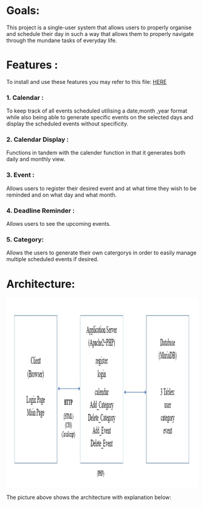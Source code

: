 # Goals:
This project is a single-user system that allows users to properly organise and schedule their day in such a way that allows them to properly navigate through the mundane tasks of everyday life. 
# Features :
  To install and use these features you may refer to this file: [HERE](../README.md)
  ### 1. Calendar :
  To keep track of all events scheduled utilising a date,month ,year format while also being able to generate specific events on the selected days and display the scheduled events without specificity.
  ### 2. Calendar Display :
  Functions in tandem with the calender function in that it generates both daily and monthly view.
  ### 3. Event :
  Allows users to register their desired event and at what time they wish to be reminded and on what day and what month.
  ### 4. Deadline Reminder :
  Allows users to see the upcoming events.
  ### 5. Category:
  Allows the users to generate their own catergorys in order to easily manage multiple scheduled events if desired.
  
# Architecture:
<img src="../src/img/Architecture.jpg" alt="Architecture" width="800" height="500">

The picture above shows the architecture with explanation below: <br>
<p style='text-align:justify>
Within this client server pattern software architecture , the **login page** as well as the **main page** will be presented as a **front end** and will utilise the **login.php** to get the user input for **username and password** ,the system can then be **queried** for the whether or not the information given by the user has been stored in the **database**. Users also can store their data by click "Register" and it will generate **register.php** to get the user input for **username and password**, the system then will **store** the data to the **database**. The **main page** will also show the **calendar** that is generated by **calendar.php**,the main page will also feature the **category and event functions** which allows the user to **add and delete** both categories and events respectively which have generated by both **category.php** and **event.php**. For every added or deleted event or category will be updated within the database and will then be displayed on the main page which is generated through the calendar.php.
          </p>


### Database Tables
<img src="../src/img/Database_Tables.jpg" alt="Database_Tables" width="700" height="500"> 

The picture above shows the database diagram with explanation below: <br>
User utillises a username and password to access the system to create and schedule events as they see fit , the user would also specifcy the description of event as well as the date and time. The event will be assigned an event id by the system which will be used as a primary key by the system to access the user id when needed. The user will also be able to create a category which will have a category id which can be used to store and access multiple events within said category.
